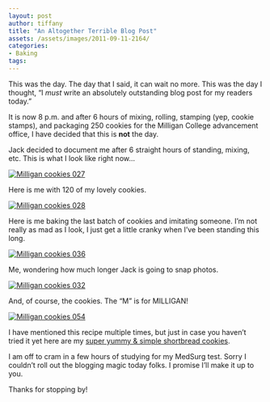 ```yaml
---
layout: post
author: tiffany
title: "An Altogether Terrible Blog Post"
assets: /assets/images/2011-09-11-2164/
categories: 
- Baking
tags: 
---
```


This was the day. The day that I said, it can wait no more. This was the day I thought, “I _must_ write an absolutely outstanding blog post for my readers today.”

It is now 8 p.m. and after 6 hours of mixing, rolling, stamping (yep, cookie stamps), and packaging 250 cookies for the Milligan College advancement office, I have decided that this is **not** the day.

Jack decided to document me after 6 straight hours of standing, mixing, etc. This is what I look like right now…

[![](jekyll_uploads/2011/09/Milligan-cookies-027-575x381.jpg "Milligan cookies 027")](http://www.sweetpeonies.com/2011/09/2164/milligan-cookies-027/)

Here is me with 120 of my lovely cookies.

[![](jekyll_uploads/2011/09/Milligan-cookies-028-575x928.jpg "Milligan cookies 028")](http://www.sweetpeonies.com/2011/09/2164/milligan-cookies-028/)

Here is me baking the last batch of cookies and imitating someone. I’m not really as mad as I look, I just get a little cranky when I’ve been standing this long.

[![](jekyll_uploads/2011/09/Milligan-cookies-036-325x416.jpg "Milligan cookies 036")](http://www.sweetpeonies.com/2011/09/2164/milligan-cookies-036/)

Me, wondering how much longer Jack is going to snap photos.

[![](jekyll_uploads/2011/09/Milligan-cookies-032-575x381.jpg "Milligan cookies 032")](http://www.sweetpeonies.com/2011/09/2164/milligan-cookies-032/)

And, of course, the cookies. The “M” is for MILLIGAN!

[![](jekyll_uploads/2011/09/Milligan-cookies-054-575x381.jpg "Milligan cookies 054")](http://www.sweetpeonies.com/2011/09/2164/milligan-cookies-054/)

I have mentioned this recipe multiple times, but just in case you haven’t tried it yet here are my [super yummy & simple shortbread cookies](http://www.sweetpeonies.com/2011/02/rummy-shortbread-cookies/).

I am off to cram in a few hours of studying for my MedSurg test. Sorry I couldn’t roll out the blogging magic today folks. I promise I’ll make it up to you.

Thanks for stopping by!